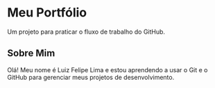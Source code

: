 # Meu Portfólio

Um projeto para praticar o fluxo de trabalho do GitHub.
## Sobre Mim
Olá! Meu nome é Luiz Felipe Lima e estou aprendendo a usar o Git
e o GitHub para gerenciar meus projetos de
desenvolvimento.
